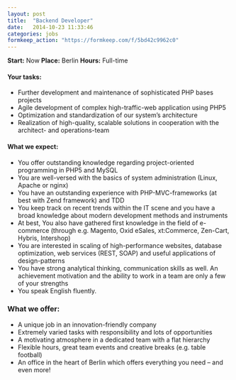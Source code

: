 ```yaml
---
layout: post
title:  "Backend Developer"
date:   2014-10-23 11:33:46
categories: jobs
formkeep_action: "https://formkeep.com/f/5bd42c9962c0"
---
```


**Start:** Now
**Place:** Berlin
**Hours:** Full-time

#### Your tasks:

- Further development and maintenance of sophisticated PHP bases projects
- Agile development of complex high-traffic-web application using PHP5
- Optimization and standardization of our system’s architecture 
- Realization of high-quality, scalable solutions in cooperation with the architect- and operations-team

#### What we expect:

- You offer outstanding knowledge regarding project-oriented programming in PHP5 and MySQL
- You are well-versed with the basics of system administration (Linux, Apache or nginx)
- You have an outstanding experience with PHP-MVC-frameworks (at best with Zend framework) and TDD
- You keep track on recent trends within the IT scene and you have a broad knowledge about modern development methods and instruments
- At best, You also have gathered first knowledge in the field of e-commerce (through e.g. Magento, Oxid eSales, xt:Commerce, Zen-Cart, Hybris, Intershop)
- You are interested in scaling of high-performance websites, database optimization, web services (REST, SOAP) and useful applications of design-patterns
- You have strong analytical thinking, communication skills as well. An achievement motivation and the ability to work in a team are only a few of your strengths
- You speak English fluently.

### What we offer:

- A unique job in an innovation-friendly company
- Extremely varied tasks with responsibility and lots of opportunities
- A motivating atmosphere in a dedicated team with a flat hierarchy
- Flexible hours, great team events and creative breaks (e.g. table football)
- An office in the heart of Berlin which offers everything you need – and even more!
